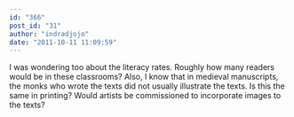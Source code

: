 ```yaml
---
id: "366"
post_id: "31"
author: "indradjojo"
date: "2011-10-11 11:09:59"
---
```

I was wondering too about the literacy rates. Roughly how many readers would be in these classrooms? Also, I know that in medieval manuscripts, the monks who wrote the texts did not usually illustrate the texts. Is this the same in printing? Would artists be commissioned to incorporate images to the texts?
